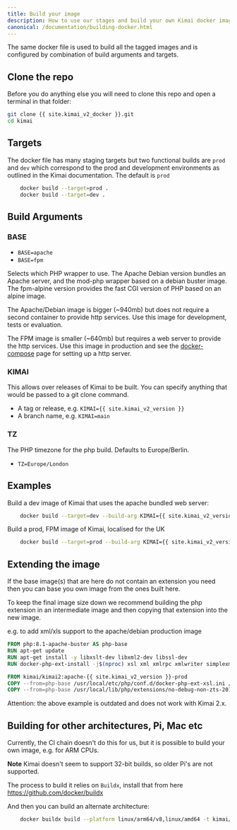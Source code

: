 ```yaml
---
title: Build your image
description: How to use our stages and build your own Kimai docker image
canonical: /documentation/building-docker.html
---
```


The same docker file is used to build all the tagged images and is configured by combination of build arguments and targets.

## Clone the repo

Before you do anything else you will need to clone this repo and open a terminal in that folder:

```bash
git clone {{ site.kimai_v2_docker }}.git
cd kimai
```

## Targets

The docker file has many staging targets but two functional builds are `prod` and `dev` which correspond to the prod and development environments as outlined in the Kimai documentation.  The default is `prod`

```bash
    docker build --target=prod .
    docker build --target=dev .
```

## Build Arguments

### BASE

* `BASE=apache`
* `BASE=fpm`

Selects which PHP wrapper to use.  The Apache Debian version bundles an Apache server, and the mod-php wrapper based on a debian buster image.
The fpm-alpine version provides the fast CGI version of PHP based on an alpine image.

The Apache/Debian image is bigger (~940mb) but does not require a second container to provide http services.
Use this image for development, tests or evaluation.

The FPM image is smaller (~640mb) but requires a web server to provide the http services.
Use this image in production and see the [docker-compose](docker-compose.md) page for setting up a http server.

### KIMAI

This allows over releases of Kimai to be built.  You can specify anything that would be passed to a git clone command.

* A tag or release, e.g. `KIMAI={{ site.kimai_v2_version }}`
* A branch name, e.g. `KIMAI=main`

### TZ

The PHP timezone for the php build.  Defaults to Europe/Berlin.

* `TZ=Europe/London`

## Examples

Build a dev image of Kimai that uses the apache bundled web server:

```bash
    docker build --target=dev --build-arg KIMAI={{ site.kimai_v2_version }} --build-arg BASE=apache .
```

Build a prod, FPM image of Kimai, localised for the UK

```bash
    docker build --target=prod --build-arg KIMAI={{ site.kimai_v2_version }} --build-arg BASE=fpm --build-arg TZ=Europe/London .
```

## Extending the image

If the base image(s) that are here do not contain an extension you need then you can base you own image from the ones built here.

To keep the final image size down we recommend building the php extension in an intermediate image and then copying that extension into the new image.

e.g. to add xml/xls support to the apache/debian production image

```dockerfile
FROM php:8.1-apache-buster AS php-base
RUN apt-get update
RUN apt-get install -y libxslt-dev libxml2-dev libssl-dev
RUN docker-php-ext-install -j$(nproc) xsl xml xmlrpc xmlwriter simplexml

FROM kimai/kimai2:apache-{{ site.kimai_v2_version }}-prod
COPY --from=php-base /usr/local/etc/php/conf.d/docker-php-ext-xsl.ini /usr/local/etc/php/conf.d/docker-php-ext-xsl.ini
COPY --from=php-base /usr/local/lib/php/extensions/no-debug-non-zts-20190902/xsl.so /usr/local/lib/php/extensions/no-debug-non-zts-20190902/xsl.so
```

Attention: the above example is outdated and does not work with Kimai 2.x.

## Building for other architectures, Pi, Mac etc

Currently, the CI chain doesn't do this for us, but it is possible to build your own image, e.g. for ARM CPUs.

**Note** Kimai doesn't seem to support 32-bit builds, so older Pi's are not supported.

The process to build it relies on `Buildx`, install that from here <https://github.com/docker/buildx>

And then you can build an alternate architecture:

```bash
    docker buildx build --platform linux/arm64/v8,linux/amd64 -t kimai/kimai2:multi .
```
